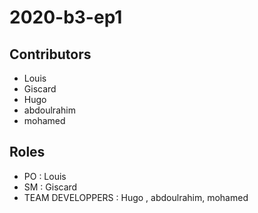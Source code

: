 # 2020-b3-ep1

## Contributors
 - Louis
 - Giscard
 - Hugo
 - abdoulrahim
 - mohamed
 
## Roles

 - PO : Louis
 - SM : Giscard
 - TEAM DEVELOPPERS : Hugo , abdoulrahim, mohamed
